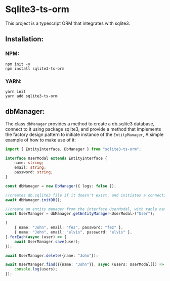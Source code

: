 # Sqlite3-ts-orm

This project is a typescript ORM that integrates with sqlite3.

## Installation:

### NPM:

```
npm init -y
npm install sqlite3-ts-orm
```

### YARN:

```
yarn init
yarn add sqlite3-ts-orm
```

## dbManager:

The class `dbManager` provides a method to create a db.sqlite3 database, connect to it using package sqlite3, and provide a method that implements the factory design pattern to initiate instance of the `EntityManager`, A simple example of how to make use of it:

```ts
import { EntityInterface, DbManager } from "sqlite3-ts-orm";

interface UserModal extends EntityInterface {
    name: string;
    email: string;
    password: string;
}

const dbManager = new DbManager({ logs: false });

//creates db.sqlite3 file if it doesn't exist, and initiates a connection to the db
await dbManager.initDB();

//create an entity manager from the interface UserModal, with table name "User"
const UserManager = dbManager.getEntityManager<UserModal>("User");

[
    { name: "John", email: "fez", password: "fez" },
    { name: "John", email: "elvis", password: "elvis" },
].forEach(async (user) => {
    await UserManager.save(user);
});

await UserManager.delete({name: "John"});

await UserManager.find({{name: "John"}}, async (users: UserModal[]) => {
    console.log(users);
});
```

